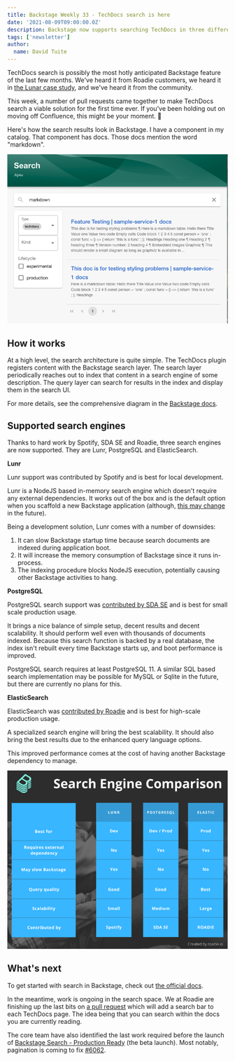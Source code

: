 ```yaml
---
title: Backstage Weekly 33 - TechDocs search is here
date: '2021-08-09T09:00:00.0Z'
description: Backstage now supports searching TechDocs in three different search engines. Learn about the pros and cons of each.
tags: ['newsletter']
author:
  name: David Tuite
---
```


TechDocs search is possibly the most hotly anticipated Backstage feature of the last few months. We've heard it from Roadie customers, we heard it in [the Lunar case study](https://roadie.io/case-studies/lunar-backstage-adoption/), and we've heard it from the community.

This week, a number of pull requests came together to make TechDocs search a viable solution for the first time ever. If you've been holding out on moving off Confluence, this might be your moment. 🏃

Here's how the search results look in Backstage. I have a component in my catalog. That component has docs. Those docs mention the word "markdown".

![a search bar with the word markdown in it and a list of Backstage pages which contain the word markdown](./techdocs-search-ui.png)

## How it works

At a high level, the search architecture is quite simple. The TechDocs plugin registers content with the Backstage search layer. The search layer periodically reaches out to index that content in a search engine of some description. The query layer can search for results in the index and display them in the search UI. 

For more details, see the comprehensive diagram in the [Backstage docs](https://backstage.io/docs/features/search/architecture).

## Supported search engines

Thanks to hard work by Spotify, SDA SE and Roadie, three search engines are now supported. They are Lunr, PostgreSQL and ElasticSearch.

**Lunr**

Lunr support was contributed by Spotify and is best for local development.

Lunr is a NodeJS based in-memory search engine which doesn't require any external dependencies. It works out of the box and is the default option when you scaffold a new Backstage application (although, [this may change](https://github.com/backstage/backstage/issues/6720) in the future). 

Being a development solution, Lunr comes with a number of downsides:

1. It can slow Backstage startup time because search documents are indexed during application boot.
2. It will increase the memory consumption of Backstage since it runs in-process.
3. The indexing procedure blocks NodeJS execution, potentially causing other Backstage activities to hang.

**PostgreSQL**

PostgreSQL search support was [contributed by SDA SE](https://github.com/backstage/backstage/pull/6682) and is best for small scale production usage.

It brings a nice balance of simple setup, decent results and decent scalability. It should perform well even with thousands of documents indexed. Because this search function is backed by a real database, the index isn't rebuilt every time Backstage starts up, and boot performance is improved. 

PostgreSQL search requires at least PostgreSQL 11. A similar SQL based search implementation may be possible for MySQL or Sqlite in the future, but there are currently no plans for this.

**ElasticSearch**

ElasticSearch was [contributed by Roadie](https://github.com/backstage/backstage/pull/6569) and is best for high-scale production usage. 

A specialized search engine will bring the best scalability. It should also bring the best results due to the enhanced query language options.

This improved performance comes at the cost of having another Backstage dependency to manage.

![a table with a summary of the main pros and cons of each search engine. This image contains no information which is not covered in the text above](./backstage-search-engine-comparison.png)

## What's next

To get started with search in Backstage, check out [the official docs](https://backstage.io/docs/features/search/search-engines).

In the meantime, work is ongoing in the search space. We at Roadie are finishing up the last bits on [a pull request](https://github.com/backstage/backstage/pull/6651) which will add a search bar to each TechDocs page. The idea being that you can search within the docs you are currently reading.

The core team have also identified the last work required before the launch of [Backstage Search - Production Ready](https://github.com/backstage/backstage/milestone/27) (the beta launch). Most notably, pagination is coming to fix [#6062](https://github.com/backstage/backstage/issues/6062).
